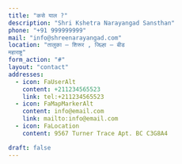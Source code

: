 ```yaml
---
title: "कसे याल ?"
description: "Shri Kshetra Narayangad Sansthan"
phone: "+91 999999999"
mail: "info@shreenarayangad.com"
location: "तालुका – शिरूर , जिल्हा – बीड
महाराष्ट्र"
form_action: "#"
layout: "contact"
addresses:
  - icon: FaUserAlt
    content: +211234565523
    link: tel:+211234565523
  - icon: FaMapMarkerAlt
    content: info@email.com
    link: mailto:info@email.com
  - icon: FaLocation
    content: 9567 Turner Trace Apt. BC C3G8A4

draft: false
---
```

